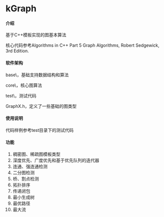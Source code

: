 # kGraph

#### 介绍

基于C++模板实现的图基本算法

核心代码参考Algorithms in C++ Part 5 Graph Algorithms, Robert Sedgewick, 3rd Edition.


#### 软件架构

base\，基础支持数据结构和算法

core\，核心图算法

test\，测试代码

GraphX.h，定义了一些基础的图类型


#### 使用说明

代码样例参考test目录下的测试代码


#### 功能

1.  稠密图、稀疏图模板类型
2.  深度优先、广度优先和基于优先队列的迭代器
3.  连通、强连通检测
4.  二分图检测
5.  桥、割点检测
6.  拓扑排序
7.  传递闭包
8.  最小生成树
9.  最优路径
10. 最大流

